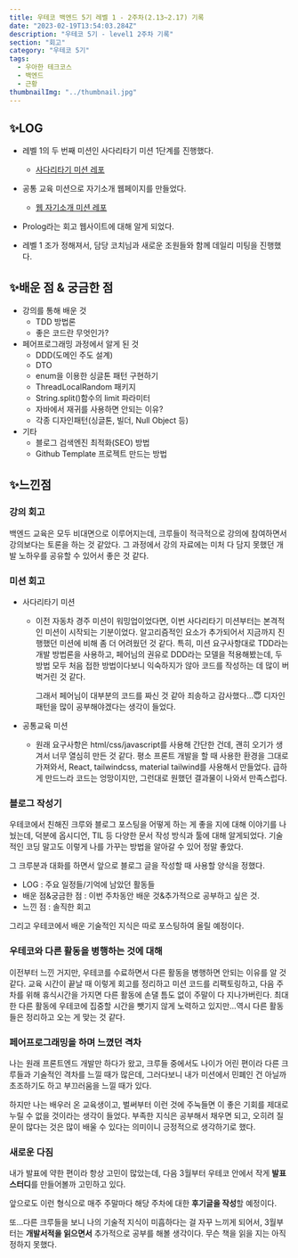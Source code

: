 ```yaml
---
title: 우테코 백엔드 5기 레벨 1 - 2주차(2.13~2.17) 기록
date: "2023-02-19T13:54:03.284Z"
description: "우테코 5기 - level1 2주차 기록"
section: "회고" 
category: "우테코 5기"
tags:
  - 우아한 테크코스
  - 백엔드
  - 근황
thumbnailImg: "../thumbnail.jpg"
---
```


## ✨LOG

- 레벨 1의 두 번째 미션인 사다리타기 미션 1단계를 진행했다.

  - [사다리타기 미션 레포](https://github.com/amaran-th/java-ladder)

- 공통 교육 미션으로 자기소개 웹페이지를 만들었다.

  - [웹 자기소개 미션 레포](https://github.com/amaran-th/web-introduction)

- Prolog라는 회고 웹사이트에 대해 알게 되었다.
- 레벨 1 조가 정해져서, 담당 코치님과 새로운 조원들와 함께 데일리 미팅을 진행했다.

## ✨배운 점 & 궁금한 점

- 강의를 통해 배운 것
  - TDD 방법론
  - 좋은 코드란 무엇인가?
- 페어프로그래밍 과정에서 알게 된 것
  - DDD(도메인 주도 설계)
  - DTO
  - enum을 이용한 싱글톤 패턴 구현하기
  - ThreadLocalRandom 패키지
  - String.split()함수의 limit 파라미터
  - 자바에서 재귀를 사용하면 안되는 이유?
  - 각종 디자인패턴(싱글톤, 빌더, Null Object 등)
- 기타
  - 블로그 검색엔진 최적화(SEO) 방법
  - Github Template 프로젝트 만드는 방법

## ✨느낀점

### 강의 회고

백엔드 교육은 모두 비대면으로 이루어지는데, 크루들이 적극적으로 강의에 참여하면서 강의보다는 토론을 하는 것 같았다. 그 과정에서 강의 자료에는 미처 다 담지 못했던 개발 노하우를 공유할 수 있어서 좋은 것 같다.

### 미션 회고

- 사다리타기 미션

  - 이전 자동차 경주 미션이 워밍업이었다면, 이번 사다리타기 미션부터는 본격적인 미션이 시작되는 기분이었다.
    알고리즘적인 요소가 추가되어서 지금까지 진행했던 미션에 비해 좀 더 어려웠던 것 같다. 특히, 미션 요구사항대로 TDD라는 개발 방법론을 사용하고, 페어님의 권유로 DDD라는 모델을 적용해봤는데, 두 방법 모두 처음 접한 방법이다보니 익숙하지가 않아 코드를 작성하는 데 많이 버벅거린 것 같다.

    그래서 페어님이 대부분의 코드를 짜신 것 같아 죄송하고 감사했다...😇
    디자인 패턴을 많이 공부해야겠다는 생각이 들었다.

- 공통교육 미션
  - 원래 요구사항은 html/css/javascript를 사용해 간단한 건데, 괜히 오기가 생겨서 너무 열심히 만든 것 같다. 평소 프론트 개발을 할 때 사용한 환경을 그대로 가져와서, React, tailwindcss, material tailwind를 사용해서 만들었다. 급하게 만드느라 코드는 엉망이지만, 그런대로 원했던 결과물이 나와서 만족스럽다.

### 블로그 작성기

우테코에서 친해진 크루와 블로그 포스팅을 어떻게 하는 게 좋을 지에 대해 이야기를 나눴는데, 덕분에 옵시디언, TIL 등 다양한 문서 작성 방식과 툴에 대해 알게되었다.
기술적인 코딩 말고도 이렇게 나를 가꾸는 방법을 알아갈 수 있어 정말 좋았다.

그 크루분과 대화를 하면서 앞으로 블로그 글을 작성할 때 사용할 양식을 정했다.

- LOG : 주요 일정들/기억에 남았던 활동들
- 배운 점&궁금한 점 : 이번 주차동안 배운 것&추가적으로 공부하고 싶은 것.
- 느낀 점 : 솔직한 회고

그리고 우테코에서 배운 기술적인 지식은 따로 포스팅하여 올릴 예정이다.

### 우테코와 다른 활동을 병행하는 것에 대해

이전부터 느낀 거지만, 우테코를 수료하면서 다른 활동을 병행하면 안되는 이유를 알 것 같다. 교육 시간이 끝날 때 이렇게 회고를 정리하고 미션 코드를 리팩토링하고, 다음 주차를 위해 휴식시간을 가지면 다른 활동에 손댈 틈도 없이 주말이 다 지나가버린다. 최대한 다른 활동에 우테코에 집중할 시간을 뺏기지 않게 노력하고 있지만…역시 다른 활동들은 정리하고 오는 게 맞는 것 같다.

### 페어프로그래밍을 하며 느꼈던 격차

나는 원래 프론트엔드 개발만 하다가 왔고, 크루들 중에서도 나이가 어린 편이라 다른 크루들과 기술적인 격차를 느낄 때가 많은데, 그러다보니 내가 미션에서 민폐인 건 아닐까 초조하기도 하고 부끄러움을 느낄 때가 있다.

하지만 나는 배우러 온 교육생이고, 벌써부터 이런 것에 주눅들면 이 좋은 기회를 제대로 누릴 수 없을 것이라는 생각이 들었다. 부족한 지식은 공부해서 채우면 되고, 오히려 질문이 많다는 것은 많이 배울 수 있다는 의미이니 긍정적으로 생각하기로 했다.

### 새로운 다짐

내가 발표에 약한 편이라 항상 고민이 많았는데, 다음 3월부터 우테코 안에서 작게 **발표 스터디**를 만들어볼까 고민하고 있다.

앞으로도 이런 형식으로 매주 주말마다 해당 주차에 대한 **후기글을 작성**할 예정이다.

또…다른 크루들을 보니 나의 기술적 지식이 미흡하다는 걸 자꾸 느끼게 되어서, 3월부터는 **개발서적을 읽으면서** 추가적으로 공부를 해볼 생각이다. 무슨 책을 읽을 지는 아직 정하지 못했다.

